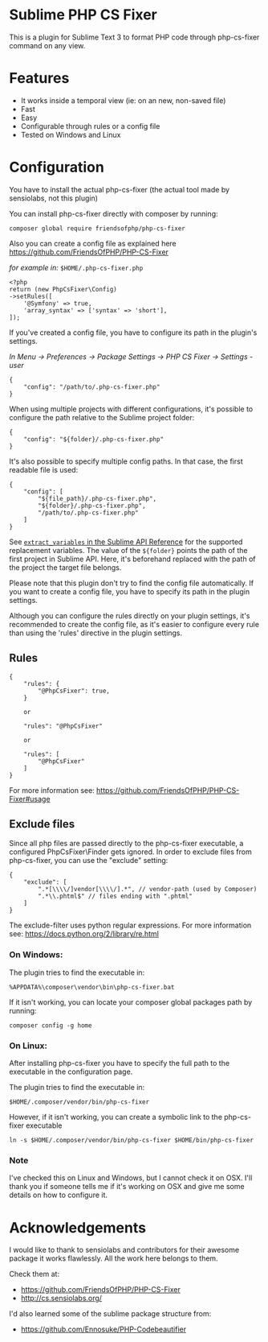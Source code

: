 # Sublime PHP CS Fixer
This is a plugin for Sublime Text 3 to format PHP code through php-cs-fixer command on any view.

# Features

* It works inside a temporal view (ie: on an new, non-saved file)
* Fast
* Easy
* Configurable through rules or a config file
* Tested on Windows and Linux

# Configuration

You have to install the actual php-cs-fixer (the actual tool made by sensiolabs, not this plugin)

You can install php-cs-fixer directly with composer by running:

    composer global require friendsofphp/php-cs-fixer

Also you can create a config file as explained here https://github.com/FriendsOfPHP/PHP-CS-Fixer

*for example in:* `$HOME/.php-cs-fixer.php`

    <?php
    return (new PhpCsFixer\Config)
    ->setRules([
        '@Symfony' => true,
        'array_syntax' => ['syntax' => 'short'],
    ]);

If you've created a config file, you have to configure its path in the plugin's settings.

*In Menu -> Preferences -> Package Settings -> PHP CS Fixer -> Settings - user*

    {
        "config": "/path/to/.php-cs-fixer.php"
    }

When using multiple projects with different configurations, it's possible to configure the path relative to the Sublime project folder:

    {
        "config": "${folder}/.php-cs-fixer.php"
    }

It's also possible to specify multiple config paths. In that case, the first readable file is used:

    {
        "config": [
            "${file_path}/.php-cs-fixer.php",
            "${folder}/.php-cs-fixer.php",
            "/path/to/.php-cs-fixer.php"
        ]
    }

See [`extract_variables` in the Sublime API Reference](https://www.sublimetext.com/docs/3/api_reference.html#sublime.Window) for the supported replacement variables. The value of the `${folder}` points the path of the first project in Sublime API. Here, it's beforehand replaced with the path of the project the target file belongs.

Please note that this plugin don't try to find the config file automatically. If you want to create a config file, you have to specify its path in the plugin settings.

Although you can configure the rules directly on your plugin settings, it's recommended to create the config file, as it's easier to configure every rule than using the 'rules' directive in the plugin settings.

## Rules

    {
        "rules": {
            "@PhpCsFixer": true,
        }

        or

        "rules": "@PhpCsFixer"

        or

        "rules": [
            "@PhpCsFixer"
        ]
    }

For more information see: https://github.com/FriendsOfPHP/PHP-CS-Fixer#usage

## Exclude files

Since all php files are passed directly to the php-cs-fixer executable, a configured PhpCsFixer\\Finder gets ignored.
In order to exclude files from php-cs-fixer, you can use the "exclude" setting:

    {
        "exclude": [
            ".*[\\\\/]vendor[\\\\/].*", // vendor-path (used by Composer)
            ".*\\.phtml$" // files ending with ".phtml"
        ]
    }

The exclude-filter uses python regular expressions.
For more information see: https://docs.python.org/2/library/re.html


### On Windows:

The plugin tries to find the executable in:

    %APPDATA%\composer\vendor\bin\php-cs-fixer.bat

If it isn't working, you can locate your composer global packages path by running:

    composer config -g home

### On Linux:

After installing php-cs-fixer you have to specify the full path to the
executable in the configuration page.

The plugin tries to find the executable in:

    $HOME/.composer/vendor/bin/php-cs-fixer

However, if it isn't working, you can create a symbolic link to the php-cs-fixer executable

    ln -s $HOME/.composer/vendor/bin/php-cs-fixer $HOME/bin/php-cs-fixer

### Note

I've checked this on Linux and Windows, but I cannot check it on OSX.
I'll thank you if someone tells me if it's working on OSX and give me
some details on how to configure it.

# Acknowledgements

I would like to thank to sensiolabs and contributors for their awesome package
it works flawlessly. All the work here belongs to them.

Check them at:

* https://github.com/FriendsOfPHP/PHP-CS-Fixer
* http://cs.sensiolabs.org/

I'd also learned some of the sublime package structure from:

* https://github.com/Ennosuke/PHP-Codebeautifier
